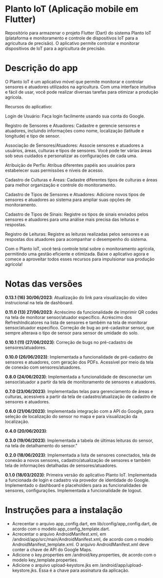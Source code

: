 # Planto IoT (Aplicação mobile em Flutter)

Repositório para armazenar o projeto Flutter (Dart) do sistema Planto IoT (plataforma e monitoramento e controle de dispositivos IoT para a agricultura de precisão). O aplicativo permite controlar e monitorar dispositivos de IoT para a agricultura de precisão.


# Descrição do app

O Planto IoT é um aplicativo móvel que permite monitorar e controlar sensores e atuadores utilizados na agricultura. Com uma interface intuitiva e fácil de usar, você pode realizar diversas tarefas para otimizar a produção agrícola.

Recursos do aplicativo:

Login de Usuário: Faça login facilmente usando sua conta do Google.

Registro de Sensores e Atuadores: Cadastre e gerencie sensores e atuadores, incluindo informações como nome, localização (latitude e longitude) e tipo de sensor.

Associação de Sensores/Atuadores: Associe sensores e atuadores a usuários, áreas, culturas e tipos de sensores. Você pode ter várias áreas sob seus cuidados e personalizar as configurações de cada uma.

Atribuição de Perfis: Atribua diferentes papéis aos usuários para estabelecer suas permissões e níveis de acesso.

Cadastro de Culturas e Áreas: Cadastre diferentes tipos de culturas e áreas para melhor organização e controle do monitoramento.

Cadastro de Tipos de Sensores e Atuadores: Adicione novos tipos de sensores e atuadores ao sistema para ampliar suas opções de monitoramento.

Cadastro de Tipos de Sinais: Registre os tipos de sinais enviados pelos sensores e atuadores para uma análise mais precisa das leituras e respostas.

Registro de Leituras: Registre as leituras realizadas pelos sensores e as respostas dos atuadores para acompanhar o desempenho do sistema.

Com o Planto IoT, você terá controle total sobre o monitoramento agrícola, permitindo uma gestão eficiente e otimizada. Baixe o aplicativo agora e comece a aproveitar todos esses recursos para impulsionar sua produção agrícola!


# Notas das versões

**0.13.1 (16) 30/06/2023**: Atualização do link para visualização do vídeo instrucional na tela de dashboard.

**0.11.0 (13) 27/06/2023**: Acréscimo da funcionalidade de imprimir QR codes na tela de monitorar sensor/atuador específico. Acréscimo dos RefreshIndicatores na lista de sensores e também na tela de monitorar sensor/atuador específico. Correção de bug ao pré-cadastrar sensor, que sempre alterava o tipo de sensor para sensor de umidade do solo.

**0.10.1 (11) (27/06/2023)**: Correção de bugs no pré-cadastro de sensores/atuadores.

**0.10.0 (26/06/2023)**: Implementada a funcionalidade de pré-cadastro de sensores e atuadores, com geração dos PDFs. Acessível por meio da tela de conexão com sensores/atuadores.

**0.8.0 (24/06/2023)**: Implementada a funcionalidade de desconectar um sensor/atuador a partir da tela de monitoramento de sensores e atuadores.

**0.7.0 (23/06/2023)**: Implementadas telas para gerenciamento de áreas e culturas, acessíveis a partir da tela de cadastro/atualização de cadastro de sensores e atuadores.

**0.6.0 (21/06/2023)**: Implementada integração com a API do Google, para seleção de localização do sensor no mapa e para visualização da localização.

**0.4.0 (20/06/2023)**: 

**0.3.0 (19/06/2023)**: Implementada a tabela de últimas leituras do sensor, na tela de detalhamento do sensor."

**0.2.0 (18/06/2023)**: Implementada a lista de sensores conectados, tela de conexão a novos sensores, cadastro/atualização de sensores e também tela de informações detalhadas de sensores/atuadores.

**0.1.0 (18/03/2023)**: Primeira versão do aplicativo Planto IoT. Implementada a funcionada de login e cadastro via provedor de identidade do Google. Implementado o dashboard e placeholders para as funcionalidades de sensores, configurações. Implementada a funcionalidade de logout.

# Instruções para a instalação

- Acrecentar o arquivo app_config.dart, em lib/config/app_config.dart, de acordo com o modelo app_config_template.dart.
- Acrecentar o arquivo AndroidManifest.xml, em /android/app/src/main/AndroidManifest.xml, de acordo com o modelo AndroidManifest_template.xml. O arquivo AndroidManifest.xml deve conter a chave de API do Google Maps.
- Adicione o key.properties em /android/key.properties, de acordo com o modelo key_template.properties.
- Adicione o arquivo upload-keystore.jks em /android/app/upload-keystore.jks. Essa é a chave para assinatura da aplicação.